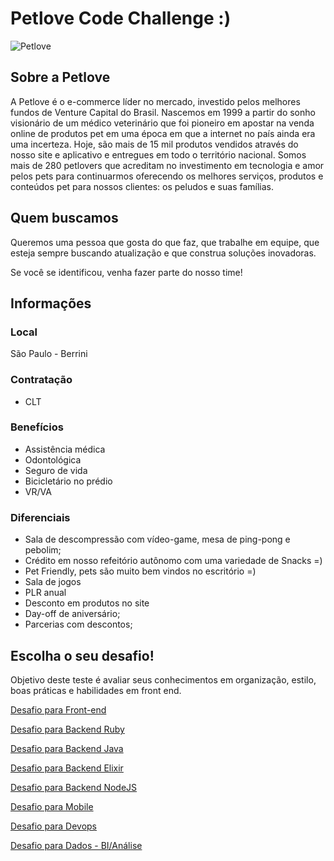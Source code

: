 

# Petlove Code Challenge :)

![Petlove](https://s3.amazonaws.com/gupy5/production/companies/294/career/196/images/mainImage.jpg)

## Sobre a Petlove

A Petlove é o e-commerce líder no mercado, investido pelos melhores fundos de Venture Capital do Brasil. Nascemos em 1999 a partir do sonho visionário de um médico veterinário que foi pioneiro em apostar na venda online de produtos pet em uma época em que a internet no país ainda era uma incerteza. Hoje, são mais de 15 mil produtos vendidos através do nosso site e aplicativo e entregues em todo o território nacional. Somos mais de 280 petlovers que acreditam no investimento em tecnologia e amor pelos pets para continuarmos oferecendo os melhores serviços, produtos e conteúdos pet para nossos clientes: os peludos e suas famílias.


## Quem buscamos

Queremos uma pessoa que gosta do que faz, que trabalhe em equipe, que esteja sempre buscando atualização e que construa soluções inovadoras.

Se você se identificou, venha fazer parte do nosso time!

## Informações

### Local
São Paulo - Berrini


### Contratação
- CLT

### Benefícios
- Assistência médica
- Odontológica
- Seguro de vida
- Bicicletário no prédio
- VR/VA

### Diferenciais
- Sala de descompressão com vídeo-game, mesa de ping-pong e pebolim;
- Crédito em nosso refeitório autônomo com uma variedade de Snacks =)
- Pet Friendly, pets são muito bem vindos no escritório =)
- Sala de jogos
- PLR anual
- Desconto em produtos no site
- Day-off de aniversário;
- Parcerias com descontos;

## Escolha o seu desafio!

Objetivo deste teste é avaliar seus conhecimentos em organização, estilo, boas práticas e habilidades em front end.

[Desafio para Front-end](https://github.com/petlove/code-challenge/blob/master/frontend/README.md)

[Desafio para Backend Ruby](https://github.com/petlove/code-challenge/blob/master/backend-ruby/README.md)

[Desafio para Backend Java](https://github.com/petlove/code-challenge/blob/master/backend-java/README.md)

[Desafio para Backend Elixir](https://github.com/petlove/code-challenge/blob/master/backend-elixir/README.md)

[Desafio para Backend NodeJS](https://github.com/petlove/code-challenge/blob/master/backend-nodejs/README.md)

[Desafio para Mobile](https://github.com/petlove/code-challenge/blob/master/mobile/README.md)

[Desafio para Devops](https://github.com/petlove/code-challenge/blob/master/devops/README.md)

[Desafio para Dados - BI/Análise](https://github.com/petlove/code-challenge/blob/master/data/bi-analysis/README.md)

